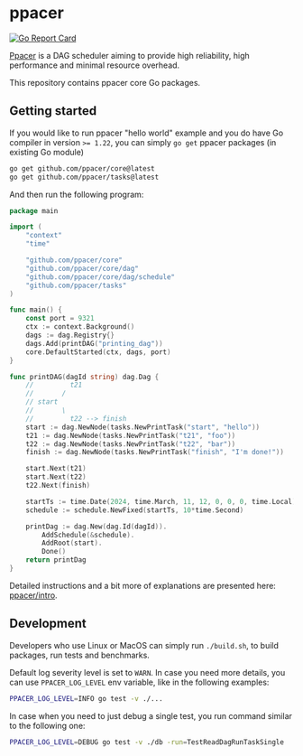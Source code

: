 # ppacer

[![Go Report Card](https://goreportcard.com/badge/github.com/ppacer/core)](https://goreportcard.com/report/github.com/ppacer/core)

[Ppacer](https://ppacer.org) is a DAG scheduler aiming to provide high
reliability, high performance and minimal resource overhead.

This repository contains ppacer core Go packages.


## Getting started

If you would like to run ppacer "hello world" example and you do have Go
compiler in version `>= 1.22`, you can simply `go get` ppacer packages (in
existing Go module)


```bash
go get github.com/ppacer/core@latest
go get github.com/ppacer/tasks@latest
```

And then run the following program:


```go
package main

import (
	"context"
	"time"

	"github.com/ppacer/core"
	"github.com/ppacer/core/dag"
	"github.com/ppacer/core/dag/schedule"
	"github.com/ppacer/tasks"
)

func main() {
	const port = 9321
	ctx := context.Background()
	dags := dag.Registry{}
	dags.Add(printDAG("printing_dag"))
	core.DefaultStarted(ctx, dags, port)
}

func printDAG(dagId string) dag.Dag {
	//         t21
	//       /
	// start
	//       \
	//         t22 --> finish
	start := dag.NewNode(tasks.NewPrintTask("start", "hello"))
	t21 := dag.NewNode(tasks.NewPrintTask("t21", "foo"))
	t22 := dag.NewNode(tasks.NewPrintTask("t22", "bar"))
	finish := dag.NewNode(tasks.NewPrintTask("finish", "I'm done!"))

	start.Next(t21)
	start.Next(t22)
	t22.Next(finish)

	startTs := time.Date(2024, time.March, 11, 12, 0, 0, 0, time.Local)
	schedule := schedule.NewFixed(startTs, 10*time.Second)

	printDag := dag.New(dag.Id(dagId)).
		AddSchedule(&schedule).
		AddRoot(start).
		Done()
	return printDag
}
```

Detailed instructions and a bit more of explanations are presented here:
[ppacer/intro](https://ppacer.org/start/intro).


## Development

Developers who use Linux or MacOS can simply run `./build.sh`, to build
packages, run tests and benchmarks.

Default log severity level is set to `WARN`. In case you need more details, you
can use `PPACER_LOG_LEVEL` env variable, like in the following examples:

```bash
PPACER_LOG_LEVEL=INFO go test -v ./...
```

In case when you need to just debug a single test, you run command similar to
the following one:

```bash
PPACER_LOG_LEVEL=DEBUG go test -v ./db -run=TestReadDagRunTaskSingle
```

